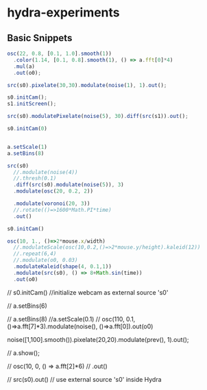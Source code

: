 # hydra-experiments


## Basic Snippets
```js
osc(22, 0.8, [0.1, 1.0].smooth(1))
  .color(1.14, [0.1, 0.8].smooth(1), () => a.fft[0]*4)
  .mul(a)
  .out(o0);
```

```js
src(s0).pixelate(30,30).modulate(noise(1), 1).out();
```

```js
s0.initCam();
s1.initScreen();

src(s0).modulatePixelate(noise(5), 30).diff(src(s1)).out();
```

```js
s0.initCam(0)


a.setScale(1)
a.setBins(8)

src(s0)
  //.modulate(noise(4))
  //.thresh(0.1)
  .diff(src(s0).modulate(noise(5)), 3)
  .modulate(osc(20, 0.2, 2))

  .modulate(voronoi(20, 3))
  //.rotate(()=>1600*Math.PI*time)
  .out()
```

```js
s0.initCam()

osc(10, 1., ()=>2*mouse.x/width)
  //.modulateScale(osc(10,0.2,()=>2*mouse.y/height).kaleid(12))
  //.repeat(6,4)
  //.modulate(o0, 0.03)
  .modulateKaleid(shape(4, 0.1,1))
  .modulate(src(s0), () => 8+Math.sin(time))
  .out(o0)
```

// s0.initCam() //initialize webcam as external source 's0'

// a.setBins(6)

// a.setBins(8)
//a.setScale(0.1)
// osc(110, 0.1,()=>a.fft[7]*3).modulate(noise(), ()=>a.fft[0]).out(o0)

noise([1,100].smooth()).pixelate(20,20).modulate(prev(), 1).out();



// a.show();

// osc(10, 0, () => a.fft[2]*6)
//   .out()

// src(s0).out() // use external source 's0' inside Hydra
